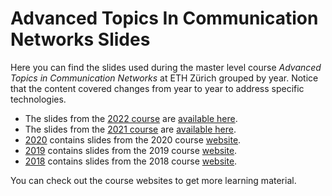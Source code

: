 # Advanced Topics In Communication Networks Slides

Here you can find the slides used during the master level course *Advanced Topics in Communication Networks* at ETH Zürich grouped by year. Notice that the content covered changes from year to year to address specific technologies.

- The slides from the [2022 course](https://adv-net.ethz.ch/2022/) are [available here](https://polybox.ethz.ch/index.php/s/c8J26zp8MdmS51s).
- The slides from the [2021 course](https://adv-net.ethz.ch/2021/) are [available here](https://polybox.ethz.ch/index.php/s/rJcE2qIFlgrr1e7).
- [2020](./2020) contains slides from the 2020 course [website](https://adv-net.ethz.ch/2020/).
- [2019](./2019) contains slides from the 2019 course [website](https://adv-net.ethz.ch/2019/).
- [2018](./2018) contains slides from the 2018 course [website](https://adv-net.ethz.ch/2018/).

You can check out the course websites to get more learning material.

